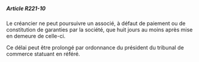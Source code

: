 ##### Article R221-10

Le créancier ne peut poursuivre un associé, à défaut de paiement ou de constitution de garanties par la société, que huit jours au moins après mise en demeure de celle-ci.

Ce délai peut être prolongé par ordonnance du président du tribunal de commerce statuant en référé.

